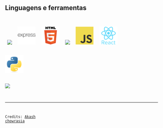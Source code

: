 

## Linguagens e ferramentas

<br>

<p align="left">  
  <code> <img height="60" src="https://upload.wikimedia.org/wikipedia/commons/d/d9/Node.js_logo.svg"> </code>  
  <code> <img height="60" src="https://raw.githubusercontent.com/devicons/devicon/master/icons/express/express-original-wordmark.svg"> </code>  
  <code> <img height="60" src="https://raw.githubusercontent.com/devicons/devicon/master/icons/html5/html5-original-wordmark.svg"> </code>
  <code> <img height="60" src="https://upload.wikimedia.org/wikipedia/commons/3/3d/CSS.3.svg"> </code>
 <code> <img height="60" src="https://raw.githubusercontent.com/devicons/devicon/master/icons/javascript/javascript-original.svg"> </code>
  <code> <img height="60" src="https://raw.githubusercontent.com/devicons/devicon/master/icons/react/react-original-wordmark.svg"> </code>
  
  <code> <img height="60" src="https://raw.githubusercontent.com/devicons/devicon/master/icons/python/python-original.svg"> </code>  
  

  
  <code> <img height="60" src="  https://raw.githubusercontent.com/detain/svg-logos/780f25886640cef088af994181646db2f6b1a3f8/svg/selenium-logo.svg">
  

-----
Credits: [Akash chowrasia](https://github.com/Akash-chowrasia)
